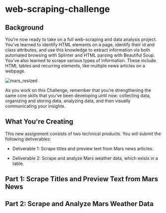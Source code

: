 # web-scraping-challenge
## Background
You’re now ready to take on a full web-scraping and data analysis project. You’ve learned to identify HTML elements on a page, identify their id and class attributes, and use this knowledge to extract information via both automated browsing with Splinter and HTML parsing with Beautiful Soup. You’ve also learned to scrape various types of information. These include HTML tables and recurring elements, like multiple news articles on a webpage.

![mars_resized](https://user-images.githubusercontent.com/118202453/225015649-6f0cc7af-f7a1-489a-aa53-77f8a09f2254.jpg)


As you work on this Challenge, remember that you’re strengthening the same core skills that you’ve been developing until now: collecting data, organizing and storing data, analyzing data, and then visually communicating your insights.

## What You're Creating
This new assignment consists of two technical products. You will submit the following deliverables:

  - Deliverable 1: Scrape titles and preview text from Mars news articles.

  - Deliverable 2: Scrape and analyze Mars weather data, which exists in a table.
  
  ## Part 1: Scrape Titles and Preview Text from Mars News
  
  ## Part 2: Scrape and Analyze Mars Weather Data
